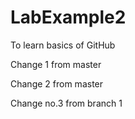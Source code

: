 # LabExample2
To learn basics of GitHub

Change 1 from master


Change 2 from master

Change no.3 from branch 1


